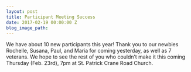 ```yaml
---
layout: post
title: Participant Meeting Success
date: 2017-02-19 00:00:00 Z
blog_image_path: 
---
```


We have about 10 new participants this year! Thank you to our newbies Rochelle, Susana, Paul, and Maria for coming yesterday, as well as 7 veterans. We hope to see the rest of you who couldn’t make it this coming Thursday (Feb. 23rd), 7pm at St. Patrick Crane Road Church.